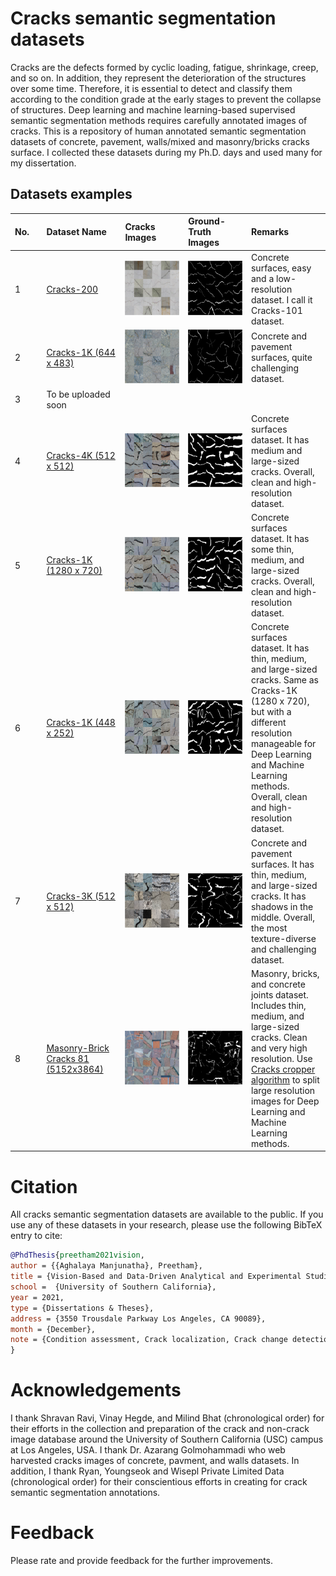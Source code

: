 # Cracks semantic segmentation datasets
Cracks are the defects formed by cyclic loading, fatigue, shrinkage, creep, and so on. In addition, they represent the deterioration of the structures over some time. Therefore, it is essential to detect and classify them according to the condition grade at the early stages to prevent the collapse of structures. Deep learning and machine learning-based supervised semantic segmentation methods requires carefully annotated images of cracks. This is a repository of human annotated semantic segmentation datasets of concrete, pavement, walls/mixed and masonry/bricks cracks surface. I collected these datasets during my Ph.D. days and used many for my dissertation.

## Datasets examples
<table style="width: 100%; border-collapse: collapse; text-align: left; table-layout: fixed;">
    <thead>
        <tr>
            <th style="width: 10%; word-wrap: break-word;">No.</th>
            <th style="width: 25%; word-wrap: break-word;">Dataset Name</th>
            <th style="width: 20%; word-wrap: break-word;">Cracks Images</th>
            <th style="width: 20%; word-wrap: break-word;">Ground-Truth Images</th>
            <th style="width: 25%; word-wrap: break-word;">Remarks</th>
        </tr>
    </thead>
    <tbody>
        <tr>
            <td>1</td>
            <td><a href="https://1drv.ms/f/c/49b23bc11eecd6a8/EhR2i1qbyhlKn6JmjTVdWQ4BVUcKofT80zNf12E0tDVgCw?e=DYmZzs">Cracks-200</a></td>
            <td><img src="assets/Dataset_1_Cracks-200_crack.png" alt="Crack Image" style="max-width: 100%;"></td>
            <td><img src="assets/Dataset_1_Cracks-200_gt.png" alt="Ground Truth Image" style="max-width: 100%;"></td>
            <td>Concrete surfaces, easy and a low-resolution dataset. I call it Cracks-101 dataset.</td>
        </tr>
        <tr>
            <td>2</td>
            <td><a href="https://1drv.ms/f/c/49b23bc11eecd6a8/ErmWulPITuVDmxcHQZK5bAkBr-FGHSYFI1QWHnjY_YikQA?e=rJUW4W">Cracks-1K (644 x 483)</a></td>
            <td><img src="assets/Dataset_2_Cracks-1K_(644x483)_crack.png" alt="Crack Image" style="max-width: 100%;"></td>
            <td><img src="assets/Dataset_2_Cracks-1K_(644x483)_gt.png" alt="Ground Truth Image" style="max-width: 100%;"></td>
            <td>Concrete and pavement surfaces, quite challenging dataset.</td>
        </tr>
        <tr>
            <td>3</td>
            <td>To be uploaded soon</td>
            <td></td>
            <td></td>
            <td></td>
        </tr>
        <tr>
            <td>4</td>
            <td><a href="https://1drv.ms/f/c/49b23bc11eecd6a8/Evcsn2XWDblLv76EDFOwf0cB_V4WbqpRkOoH8YAIh5JfGg?e=fajgSS">Cracks-4K (512 x 512)</a></td>
            <td><img src="assets/Dataset_4_Cracks-4K_(512x512)_crack.png" alt="Crack Image" style="max-width: 100%;"></td>
            <td><img src="assets/Dataset_4_Cracks-4K_(512x512)_gt.png" alt="Ground Truth Image" style="max-width: 100%;"></td>
            <td>Concrete surfaces dataset. It has medium and large-sized cracks. Overall, clean and high-resolution dataset.</td>
        </tr>
        <tr>
            <td>5</td>
            <td><a href="https://1drv.ms/f/c/49b23bc11eecd6a8/Eias7mEICpdOju5slI7_mpwBT-T73E8mAmu6N_vVYXQG8Q?e=dXBKIm">Cracks-1K (1280 x 720)</a></td>
            <td><img src="assets/Dataset_5_Cracks-1K_(1280x720)_crack.png" alt="Crack Image" style="max-width: 100%;"></td>
            <td><img src="assets/Dataset_5_Cracks-1K_(1280x720)_gt.png" alt="Ground Truth Image" style="max-width: 100%;"></td>
            <td>Concrete surfaces dataset. It has some thin, medium, and large-sized cracks. Overall, clean and high-resolution dataset.</td>
        </tr>
        <tr>
            <td>6</td>
            <td><a href="https://1drv.ms/f/c/49b23bc11eecd6a8/EgXYLiqrSNdKtzWPbJp3mQQBZN-xlivQHVCfzq8jxA-jkQ?e=8xqBD2">Cracks-1K (448 x 252)</a></td>
            <td><img src="assets/Dataset_6_Cracks-1K_(448x252)_crack.png" alt="Crack Image" style="max-width: 100%;"></td>
            <td><img src="assets/Dataset_6_Cracks-1K_(448x252)_gt.png" alt="Ground Truth Image" style="max-width: 100%;"></td>
            <td>Concrete surfaces dataset. It has thin, medium, and large-sized cracks. Same as Cracks-1K (1280 x 720), but with a different resolution manageable for Deep Learning and Machine Learning methods. Overall, clean and high-resolution dataset.</td>
        </tr>
        <tr>
            <td>7</td>
            <td><a href="https://1drv.ms/f/c/49b23bc11eecd6a8/Ep-RtzHUbtxGpHH1HtczmZsBbWHFnFdKwp2X5CmHMO2Ipw?e=KjV3UH">Cracks-3K (512 x 512)</a></td>
            <td><img src="assets/Dataset_7_Cracks-3K_(512x512)_crack.png" alt="Crack Image" style="max-width: 100%;"></td>
            <td><img src="assets/Dataset_7_Cracks-3K_(512x512)_gt.png" alt="Ground Truth Image" style="max-width: 100%;"></td>
            <td>Concrete and pavement surfaces. It has thin, medium, and large-sized cracks. It has shadows in the middle. Overall, the most texture-diverse and challenging dataset.</td>
        </tr>
        <tr>
            <td>8</td>
            <td><a href="https://1drv.ms/f/c/49b23bc11eecd6a8/Ek_azWXTJltNrWi4vqGy-XMBuNUFhzqxON5c1U3qXBTwNA?e=CYdtxs">Masonry-Brick Cracks 81 (5152x3864)</a></td>
            <td><img src="assets/Dataset_8_Masonry-Brick_Cracks_81_(5152x3864)_crack.png" alt="Crack Image" style="max-width: 100%;"></td>
            <td><img src="assets/Dataset_8_Masonry-Brick_Cracks_81_(5152x3864)_gt.png" alt="Ground Truth Image" style="max-width: 100%;"></td>
            <td>Masonry, bricks, and concrete joints dataset. Includes thin, medium, and large-sized cracks. Clean and very high resolution. Use <a href="https://github.com/preethamam/CracksSplitterCropper-Dataset">Cracks cropper algorithm</a> to split large resolution images for Deep Learning and Machine Learning methods.</td>
        </tr>
    </tbody>
</table>

# Citation
All cracks semantic segmentation datasets are available to the public. If you use any of these datasets in your research, please use the following BibTeX entry to cite:
```bibtex
@PhdThesis{preetham2021vision,
author = {{Aghalaya Manjunatha}, Preetham},
title = {Vision-Based and Data-Driven Analytical and Experimental Studies into Condition Assessment and Change Detection of Evolving Civil, Mechanical and Aerospace Infrastructures},
school =  {University of Southern California},
year = 2021,
type = {Dissertations & Theses},
address = {3550 Trousdale Parkway Los Angeles, CA 90089},
month = {December},
note = {Condition assessment, Crack localization, Crack change detection, Synthetic crack generation, Sewer pipe condition assessment, Mechanical systems defect detection and quantification}
}
```

# Acknowledgements
I thank Shravan Ravi, Vinay Hegde, and Milind Bhat (chronological order) for their efforts in the collection and preparation of the crack and non-crack image database around the University of Southern California (USC) campus at Los Angeles, USA. I thank Dr. Azarang Golmohammadi who web harvested cracks images of concrete, pavment, and walls datasets. In addition, I thank Ryan, Youngseok and Wisepl Private Limited Data (chronological order) for their conscientious efforts in creating for crack semantic segmentation annotations.

# Feedback
Please rate and provide feedback for the further improvements.

